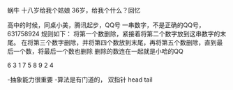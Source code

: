 蜗牛 十八岁给我个姑娘
36岁，给我个什么？回忆

高中的时候，同桌小美，腾讯起步，QQ号
一串数字，不是正确的QQ号，631758924
规则如下：
将第一个数删除，紧接着将第二个数字放到这串数字的末尾。
在将第三个数字删除，并将第四个数放到末尾，再将第五个数删除，直到最后一个数，将最后一个数也删除
删除的数连在一起就是小哈的QQ

6 3 1 7 5 8 9 2 4

-抽象能力很重要
-算法是有门道的， 双指针 head tail